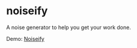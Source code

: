 # noiseify

A noise generator to help you get your work done.

Demo: [Noiseify](https://noisify.xyz/)
